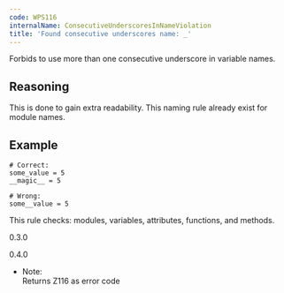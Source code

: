```yaml
---
code: WPS116
internalName: ConsecutiveUnderscoresInNameViolation
title: 'Found consecutive underscores name: _'
---
```


Forbids to use more than one consecutive underscore in variable names.

## Reasoning
This is done to gain extra readability. This naming rule already
exist for module names.

## Example

    # Correct:
    some_value = 5
    __magic__ = 5
    
    # Wrong:
    some__value = 5

This rule checks: modules, variables, attributes, functions, and
methods.

<div class="versionadded">

0.3.0

</div>

<div class="versionchanged">

0.4.0

</div>

  - Note:  
    Returns Z116 as error code